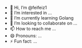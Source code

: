 - 👋 Hi, I’m @feifeiz1
- 👀 I’m interested in ...
- 🌱 I’m currently learning Golang
- 💞️ I’m looking to collaborate on ...
- 📫 How to reach me ...
- 😄 Pronouns: ...
- ⚡ Fun fact: ...

<!---
feifeiz1/feifeiz1 is a ✨ special ✨ repository because its `README.md` (this file) appears on your GitHub profile.
You can click the Preview link to take a look at your changes.
--->
